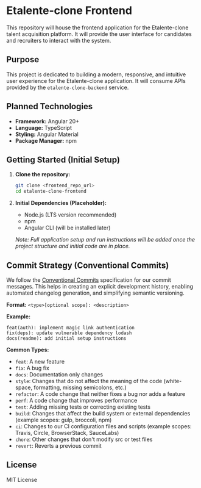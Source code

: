 # Etalente-clone Frontend

This repository will house the frontend application for the Etalente-clone talent acquisition platform. It will provide the user interface for candidates and recruiters to interact with the system.

## Purpose
This project is dedicated to building a modern, responsive, and intuitive user experience for the Etalente-clone application. It will consume APIs provided by the `etalente-clone-backend` service.

## Planned Technologies
*   **Framework:** Angular 20+
*   **Language:** TypeScript
*   **Styling:** Angular Material
*   **Package Manager:** npm

## Getting Started (Initial Setup)
1.  **Clone the repository:**
    ```bash
    git clone <frontend_repo_url>
    cd etalente-clone-frontend
    ```
2.  **Initial Dependencies (Placeholder):**
    *   Node.js (LTS version recommended)
    *   npm
    *   Angular CLI (will be installed later)

    _Note: Full application setup and run instructions will be added once the project structure and initial code are in place._

## Commit Strategy (Conventional Commits)

We follow the [Conventional Commits](https://www.conventionalcommits.org/en/v1.0.0/) specification for our commit messages. This helps in creating an explicit development history, enabling automated changelog generation, and simplifying semantic versioning.

**Format:** `<type>[optional scope]: <description>`

**Example:**
```
feat(auth): implement magic link authentication
fix(deps): update vulnerable dependency lodash
docs(readme): add initial setup instructions
```

**Common Types:**
*   `feat`: A new feature
*   `fix`: A bug fix
*   `docs`: Documentation only changes
*   `style`: Changes that do not affect the meaning of the code (white-space, formatting, missing semicolons, etc.)
*   `refactor`: A code change that neither fixes a bug nor adds a feature
*   `perf`: A code change that improves performance
*   `test`: Adding missing tests or correcting existing tests
*   `build`: Changes that affect the build system or external dependencies (example scopes: gulp, broccoli, npm)
*   `ci`: Changes to our CI configuration files and scripts (example scopes: Travis, Circle, BrowserStack, SauceLabs)
*   `chore`: Other changes that don't modify src or test files
*   `revert`: Reverts a previous commit

## License
MIT License
